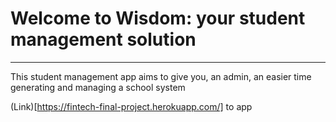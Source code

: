 # Welcome to Wisdom: your student management solution

---

This student management app aims to give you, an admin, an easier time generating and managing a school system

(Link)[https://fintech-final-project.herokuapp.com/] to app
